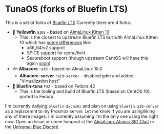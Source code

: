 # TunaOS (forks of Bluefin LTS)
This is a set of forks of [Bluefin LTS](https://github.com/ublue-os/bluefin-lts)
Currently there are 4 forks:
- 🐠 **Yellowfin** `a10s` - based on [AlmaLinux Kitten 10](https://wiki.almalinux.org/development/almalinux-os-kitten-10.html#container-images)
  - This is the closest to upstream Bluefin LTS but with AlmaLinux Kitten 10 which has [some differences](https://wiki.almalinux.org/development/almalinux-os-kitten-10.html#how-is-almalinux-os-kitten-different-from-centos-stream) like:
    - x86_64/v2 support
    - SPICE support for qemu/livirt
    - Secureboot support (though upstream CentOS will have this again [soon](https://github.com/rhboot/shim-review/issues/454)) 
- 🐟 **Albacore** `:a10` - based on AlmaLinux 10.0
  - **Albacore-server** `:a10-server` - disabled gdm and added "Virtualization host"
- 🎣 **Bluefin-tuna** `F42` - based on Fedora 42
  - This is the tooling and build of Bluefin LTS (based on CentOS 10) ported to Fedora  

I'm currently dailying `bluefin-dx:a10s` and plan on using `bluefin:a10-server` as a replacemnt to my Proxmox server. Let me know if you are using/liking any of these images. I'm currently assuming I'm the only one using the right now. Open an issue or come hangout at the [AlmaLinux Atomic SIG Chat](https://chat.almalinux.org/almalinux/channels/sigatomic) or the [Universal Blue Discord](https://discord.gg/WEu6BdFEtp)
